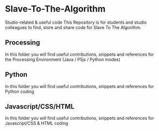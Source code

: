 # Slave-To-The-Algorithm
Studio-related & useful code
This Repository is for students and studio colleagues to find, store and share code for Slave To The Algorithm.

## Processing
In this folder you will find useful contributions, snippets and references for the Processing Environment (Java / P5js / Python modes)

## Python
In this folder you will find useful contributions, snippets and references for Python coding

## Javascript/CSS/HTML
In this folder you will find useful contributions, snippets and references for Javascript/CSS & HTML coding
